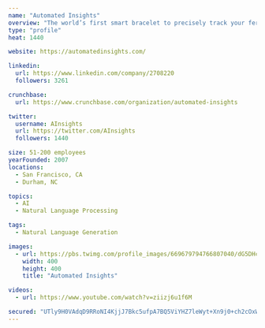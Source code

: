 ```yaml
---
name: "Automated Insights"
overview: "The world’s first smart bracelet to precisely track your fertility, pregnancy and health – all while you sleep."
type: "profile"
heat: 1440

website: https://automatedinsights.com/

linkedin:
  url: https://www.linkedin.com/company/2708220
  followers: 3261

crunchbase:
  url: https://www.crunchbase.com/organization/automated-insights

twitter:
  username: AInsights
  url: https://twitter.com/AInsights
  followers: 1440

size: 51-200 employees
yearFounded: 2007
locations:
  - San Francisco, CA
  - Durham, NC

topics:
  - AI
  - Natural Language Processing

tags:
  - Natural Language Generation

images:
  - url: https://pbs.twimg.com/profile_images/669679794766807040/dG5DHc9Q_400x400.png
    width: 400
    height: 400
    title: "Automated Insights"

videos:
  - url: https://www.youtube.com/watch?v=ziizj6u1f6M

secured: "UTly9H0VAdqD9RRoNI4KjjJ7Bkc5ufpA7BQ5ViYHZ7leWyt+Xn9j0+ch2cOxWkGbUmvUsmOSkhBfyi+IzD320nwRlIOyLTunyqwqARO77ua9sR+G5MzurHcLu/zyY92VvwZVg7wuPi6sgeMtHtHVVD9lrnczutqHH1aCCd7l/D+jho9xP4egxxQ5AEcc53g9VrtextjDhModWjyHvFnSI1b0Z/ZqF04B2x+UZP+rsIrcms8GWA2xRnYtULSHxRpcgaeoherxKYumPlhj5PhgUQ==;9NGnEqwqsdgLCQ/6MUwkNQ=="
---
```


